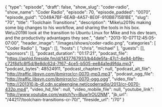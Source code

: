 {
  "type": "episode",
  "draft": false,
  "show_slug": "coder-radio",
  "show_name": "Coder Radio",
  "episode": 70,
  "episode_padded": "0070",
  "episode_guid": "C049A7BF-6EAB-4A57-8E0F-910B8715B1BE",
  "slug": "70",
  "title": "Toolchain Transitions",
  "description": "Mike\u2019s making some big changes to his workflow, and sharing the tools in his box. We\u2019ll look at the transition to Ubuntu Linux for Mike and his dev team, and the productivity advantages they see.",
  "date": "2013-10-07T12:45:05-07:00",
  "header_image": "/images/shows/coder-radio.png",
  "categories": [
    "Coder Radio"
  ],
  "tags": [],
  "hosts": [
    "chris",
    "michael"
  ],
  "guests": [],
  "sponsors": [],
  "podcast_duration": "01:17:21",
  "podcast_file": "https://aphid.fireside.fm/d/1437767933/b44de5fa-47c1-4e94-bf9e-c72f8d1c8f5d/8e8dc62d-7f67-4ce5-b505-ee84a1ed9fda.mp3",
  "podcast_bytes": 48524911,
  "podcast_chapters": null,
  "podcast_alt_file": "http://traffic.libsyn.com/jbmirror/cr-0070-mp3.mp3",
  "podcast_ogg_file": "http://traffic.libsyn.com/jbmirror/cr-0070-ogg.ogg",
  "video_file": "http://201310.jb-dl.cdn.scaleengine.net/coderradio/2013/cr-0070-432p.mp4",
  "video_hd_file": null,
  "video_mobile_file": null,
  "youtube_link": "http://www.youtube.com/watch?v=iBuw1rOU2NM",
  "jb_url": "/44217/toolchain-transitions-cr-70/",
  "fireside_url": "/70"
}

